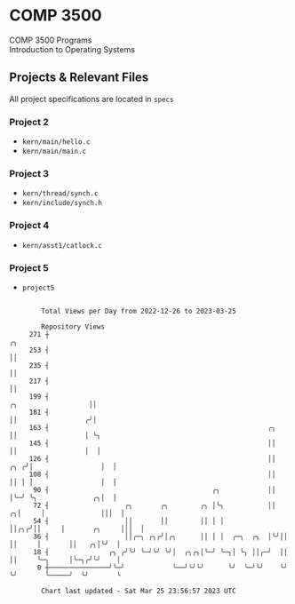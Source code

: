 # COMP 3500
COMP 3500 Programs  
Introduction to Operating Systems  
## Projects & Relevant Files
All project specifications are located in `specs`
### Project 2
- `kern/main/hello.c`
- `kern/main/main.c`
### Project 3
- `kern/thread/synch.c`
- `kern/include/synch.h`
### Project 4
- `kern/asst1/catlock.c`
### Project 5
- `project5`

```

        Total Views per Day from 2022-12-26 to 2023-03-25

        Repository Views
     271 ┼                                                                                      ╭╮
     253 ┤                                                                                      ││
     235 ┤                                                                                      ││
     217 ┤                                                                                      ││
     199 ┤                                                                  ╭╮                  ││
     181 ┤                                                                  ││                 ╭╯│
     163 ┤                                                       ╭╮         ││                 │ ╰╮
     145 ┤                                                       ││         ││                 │  │
     126 ┤                                                       ││     ╭╮ ╭╯│                 │  │
     108 ┤                                                       ││     ││ │ │                 │  │
      90 ┤                                         ╭╮            ││     │╰─╯ ╰╮              ╭╮│  │
      72 ┤                   ╭╮       ╭╮        ╭╮ │╰╮           ││   ╭╮│     │              │││  │
      54 ┤                   ││       ││        ││ │ │           ││╭╮╭╯││     │       ╭╮     │││  │
      36 ┤                   ││╭─╮ ╭╮╭╯│╭╮      ││ │ │  ╭─╮  ╭╮  │╰╯││ ││     │       ││   ╭╮│╰╯  │
      18 ┤               ╭╮ ╭╯╰╯ ╰─╯╰╯ ╰╯│  ╭╮╭╮│╰─╯ ╰─╮│ ╰╮ ││╭─╯  ││ ││     ╰─╮     │╰─╮╭╯╰╯    │
       0 ┼───────────────╯╰─╯            ╰──╯╰╯╰╯      ╰╯  ╰─╯╰╯    ╰╯ ╰╯       ╰─────╯  ╰╯       ╰

        Chart last updated - Sat Mar 25 23:56:57 2023 UTC
        
```
